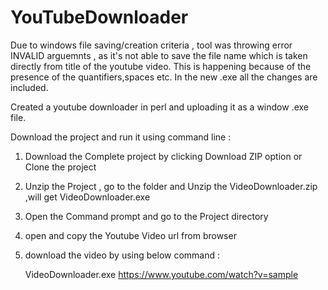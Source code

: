 # YouTubeDownloader

Due to windows file saving/creation criteria , tool was throwing error INVALID arguemnts , as it's not able to save the file name which is taken directly from title of the youtube video.
This is happening because of the presence of the quantifiers,spaces etc.
In the new .exe all the changes are included.


Created a youtube downloader in perl and uploading it as a window .exe file.

Download the project and run it using command line :

1) Download the Complete project by clicking Download ZIP option or Clone the project

2) Unzip the Project , go to the folder and  Unzip the VideoDownloader.zip ,will get VideoDownloader.exe

3) Open the Command prompt and go to the Project directory 

4) open and copy the Youtube Video url from browser

5) download the video by using below command :

    VideoDownloader.exe   https://www.youtube.com/watch?v=sample
   



